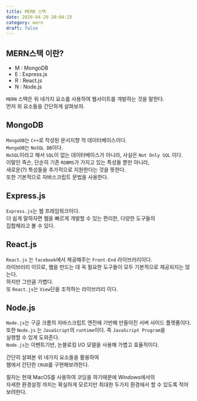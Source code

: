 ```yaml
---
title: MERN 스택
date: 2020-04-20 20:04:25
category: mern
draft: false
---
```


## MERN스택 이란? ##
- M : MongoDB
- E : Express.js   
- R : React.js   
- N : Node.js   

`MERN` 스택은 위 네가지 요소를 사용하여 웹사이트를 개발하는 것을 말한다.   
먼저 위 요소들을 간단하게 살펴보자.


## MongoDB ##
`MongoDB`는 `C++`로 작성된 문서지향 적 데이터베이스이다.   
`MongoDB`는 `NoSQL DB`이다.   
`NoSQL`이라고 해서 `SQL`이 없는 데이터베이스가 아니라, 
사실은 `Not Only SQL` 이다.   
이말인 즉슨, 단순히 기존 `RDBMS`가 가지고 있는 특성들 뿐만 아니라,   
새로운(?) 특성들을 추가적으로 지원한다는 것을 뜻한다.   
또한 기본적으로 자바스크립트 문법을 사용한다.


## Express.js ##
`Express.js`는 웹 프레임워크이다.   
더 쉽게 말하자면 웹을 빠르게 개발할 수 있는 편리한, 다양한 도구들의   
집합체라고 볼 수 있다.


## React.js ##
`React.js` 는 `facebook`에서 제공해주는 `Front-End` 라이브러리이다.   
라이브러리 이므로, 웹을 만드는 데 꼭 필요한 도구들이 모두 기본적으로 제공되지는 않는다.   
하지만 그만큼 가볍다.   
또 `React.js`는 `View`단을 조작하는 라이브러리 이다.

## Node.js ##
`Node.js`는 구글 크롬의 자바스크립트 엔진에 기반해 만들어진 서버 사이드 플랫폼이다.   
또한 `Node.js` 는 `JavaScript`의 `runtime`이다. 즉 `JavaScript Program`을    
실행할 수 있게 도와준다.      
`Node.js`는 이벤트기반, 논블로킹 I/O 모델을 사용해 가볍고 효율적이다.


간단히 살펴본 위 네가지 요소들을 활용하여   
웹에서 간단한 `CRUD`를 구현해보려한다.   



필자는 현재 MacOS를 사용하여 코딩을 하기때문에 Windows에서의   
자세한 환경설정 까지는 확실하게 모르지만 최대한 두가지 환경에서 할 수 있도록 적어보려한다.


